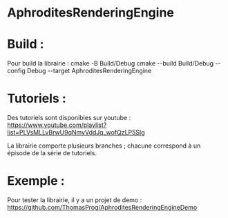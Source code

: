 # AphroditesRenderingEngine

# Build :

Pour build la librairie : 
cmake -B Build/Debug
cmake --build Build/Debug --config Debug --target AphroditesRenderingEngine 

# Tutoriels :

Des tutoriels sont disponibles sur youtube : https://www.youtube.com/playlist?list=PLVsMLLvBrwU9qNmyVddJq_wofQzLP5SIg

La librairie comporte plusieurs branches ; chacune correspond à un épisode de la série de tutoriels.

# Exemple :

Pour tester la librairie, il y a un projet de demo : https://github.com/ThomasProg/AphroditesRenderingEngineDemo
